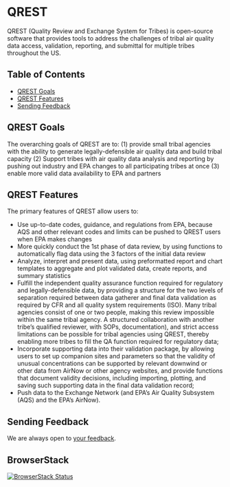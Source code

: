 # QREST

QREST (Quality Review and Exchange System for Tribes) is open-source software that provides tools to address the challenges of tribal air quality data access, validation, reporting, and submittal for multiple tribes throughout the US.

## Table of Contents

- [QREST Goals](#qrest-goals)
- [QREST Features](#qrest-features)
- [Sending Feedback](#sending-feedback)



## QREST Goals

The overarching goals of QREST are to:
(1) provide small tribal agencies with the ability to generate legally-defensible air quality data and build tribal capacity
(2) Support tribes with air quality data analysis and reporting by pushing out industry and EPA changes to all participating tribes at once 
(3) enable more valid data availability to EPA and partners

## QREST Features

The primary features of QREST allow users to:
- Use up-to-date codes, guidance, and regulations from EPA, because AQS and other relevant codes and limits can be pushed to QREST users when EPA makes changes
- More quickly conduct the 1st phase of data review, by using functions to automatically flag data using the 3 factors of the initial data review
- Analyze, interpret and present data, using preformatted report and chart templates to aggregate and plot validated data, create reports, and summary statistics
- Fulfill the independent quality assurance function required for regulatory and legally-defensible data, by providing a structure for the two levels of separation required between data gatherer and final data validation as required by CFR and all quality system requirements (ISO). Many tribal agencies consist of one or two people, making this review impossible within the same tribal agency. A structured collaboration with another tribe’s qualified reviewer, with SOPs, documentation), and strict access limitations can be possible for tribal agencies using QREST, thereby enabling more tribes to fill the QA function required for regulatory data;
- Incorporate supporting data into their validation package, by allowing users to set up companion sites and parameters so that the validity of unusual concentrations can be supported by relevant downwind or other data from AirNow or other agency websites, and provide functions that document validity decisions, including importing, plotting, and saving such supporting data in the final data validation record;
- Push data to the Exchange Network (and EPA’s Air Quality Subsystem (AQS) and the EPA’s AirNow).

## Sending Feedback

We are always open to [your feedback](https://github.com/open-environment/QREST/issues).

## BrowserStack

[![BrowserStack Status](https://automate.browserstack.com/badge.svg?badge_key=K3ozNXFIK2xHZFVLWDN5cVJXcnFpWXpLYTNMZitNdWlCbTl1NWphYW1GRT0tLUs2YjNXZXhTMWVReDcxeUV0VDdoeFE9PQ==--6554cf0e5dc36ed6bb43475ac0d9f3e1b71143c3)](https://automate.browserstack.com/public-build/K3ozNXFIK2xHZFVLWDN5cVJXcnFpWXpLYTNMZitNdWlCbTl1NWphYW1GRT0tLUs2YjNXZXhTMWVReDcxeUV0VDdoeFE9PQ==--6554cf0e5dc36ed6bb43475ac0d9f3e1b71143c3)
